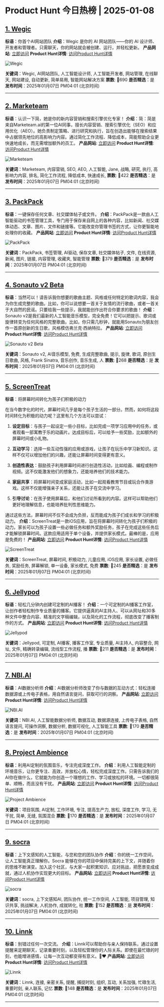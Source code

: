 # Product Hunt 今日热榜 | 2025-01-08

## [1. Wegic](https://www.producthunt.com/posts/wegic-2?utm_campaign=producthunt-api&utm_medium=api-v2&utm_source=Application%3A+phtrends+%28ID%3A+147529%29)
**标语**：你首个AI网站团队
**介绍**：Wegic 是你的 AI 网站团队——你的 AI 设计师、开发者和管理者。只需聊天，你的网站就会被创建、运行，并轻松更新。
**产品网站**: [立即访问](https://www.producthunt.com/r/G6KIXQ3NRL6UMC?utm_campaign=producthunt-api&utm_medium=api-v2&utm_source=Application%3A+phtrends+%28ID%3A+147529%29)
**Product Hunt详情**: [访问Product Hunt详情](https://www.producthunt.com/posts/wegic-2?utm_campaign=producthunt-api&utm_medium=api-v2&utm_source=Application%3A+phtrends+%28ID%3A+147529%29)

![Wegic](https://ph-files.imgix.net/852ad5a2-d3a0-496c-871c-a567e013ed30.png?auto=format&fit=crop&frame=1&h=512&w=1024)

**关键词**：Wegic, AI网站团队, 人工智能设计师, 人工智能开发者, 网站管理, 在线聊天, 网站建设, 自动更新, 简单易用, 智能网站解决方案
**票数**: 🔺690
**是否精选**：是
**发布时间**：2025年01月07日 PM04:01 (北京时间)

---

## [2. Marketeam](https://www.producthunt.com/posts/marketeam?utm_campaign=producthunt-api&utm_medium=api-v2&utm_source=Application%3A+phtrends+%28ID%3A+147529%29)
**标语**：认识一下简，她是你的新内容营销和搜索引擎优化专家！
**介绍**：简：简是来自Marketeam.ai的第一位AI同事，擅长内容营销、搜索引擎优化（SEO）和应用优化（AEO）。她负责制定策略、进行研究和执行，旨在创造出能够在搜索结果中占据领先地位的高影响力内容。通过简化工作流程、降低成本，简能帮助企业更快速地成长，而无需增加额外的员工。
**产品网站**: [立即访问](https://www.producthunt.com/r/PDPUO5DUKD2SW7?utm_campaign=producthunt-api&utm_medium=api-v2&utm_source=Application%3A+phtrends+%28ID%3A+147529%29)
**Product Hunt详情**: [访问Product Hunt详情](https://www.producthunt.com/posts/marketeam?utm_campaign=producthunt-api&utm_medium=api-v2&utm_source=Application%3A+phtrends+%28ID%3A+147529%29)

![Marketeam](https://ph-files.imgix.net/8207e5ba-3c08-4391-a548-d99f839fdcc0.jpeg?auto=format&fit=crop&frame=1&h=512&w=1024)

**关键词**：Marketeam, 内容营销, SEO, AEO, 人工智能, Jane, 战略, 研究, 执行, 高影响力内容, 排名, 简化工作流程, 降低成本, 快速成长,
**票数**: 🔺422
**是否精选**：是
**发布时间**：2025年01月07日 PM04:01 (北京时间)

---

## [3. PackPack](https://www.producthunt.com/posts/packpack?utm_campaign=producthunt-api&utm_medium=api-v2&utm_source=Application%3A+phtrends+%28ID%3A+147529%29)
**标语**：一键保存任何文章、社交媒体帖子或文件。
**介绍**：PackPack是一款由人工智能驱动的书签管理工具，专门用于保存来自网上的各种内容，比如新闻、社交媒体动态、文章、图片、文件和链接等。它能改变你管理书签的方式，让你更智能地处理你的收藏。
**产品网站**: [立即访问](https://www.producthunt.com/r/HHBWAKNZE6GHZY?utm_campaign=producthunt-api&utm_medium=api-v2&utm_source=Application%3A+phtrends+%28ID%3A+147529%29)
**Product Hunt详情**: [访问Product Hunt详情](https://www.producthunt.com/posts/packpack?utm_campaign=producthunt-api&utm_medium=api-v2&utm_source=Application%3A+phtrends+%28ID%3A+147529%29)

![PackPack](https://ph-files.imgix.net/d1998f75-95c6-4ee7-9a92-8df48157eea8.png?auto=format&fit=crop&frame=1&h=512&w=1024)

**关键词**：PackPack, 书签管理, AI驱动, 保存文章, 社交媒体帖子, 文件, 在线资源, 新闻, 图片, 链接, 内容管理, 收藏夹, 智能管理
**票数**: 🔺379
**是否精选**：是
**发布时间**：2025年01月07日 PM04:01 (北京时间)

---

## [4. Sonauto v2 Beta](https://www.producthunt.com/posts/sonauto-v2-beta?utm_campaign=producthunt-api&utm_medium=api-v2&utm_source=Application%3A+phtrends+%28ID%3A+147529%29)
**标语**：当然可以！请告诉我你想要的歌曲主题、风格或任何特定的歌词内容，我会为你生成完整的歌曲。比如，你可以说想要一首关于友情的流行歌曲，或者一首关于大自然的民谣。只要给我一些提示，我就能创作出符合你要求的歌曲！
**介绍**：Sonauto v2是我们最新的人工智能音乐模型，完全免费！它可以把提示、歌词或旋律转变为任何风格的完整歌曲。比如，你只需几秒钟，就能用Sonauto为朋友创作一首原创新的生日歌，风格模仿弗兰克·西纳特拉。
**产品网站**: [立即访问](https://www.producthunt.com/r/Q6FQLPHM5PPTID?utm_campaign=producthunt-api&utm_medium=api-v2&utm_source=Application%3A+phtrends+%28ID%3A+147529%29)
**Product Hunt详情**: [访问Product Hunt详情](https://www.producthunt.com/posts/sonauto-v2-beta?utm_campaign=producthunt-api&utm_medium=api-v2&utm_source=Application%3A+phtrends+%28ID%3A+147529%29)

![Sonauto v2 Beta](https://ph-files.imgix.net/7310e8ce-0914-4fb9-acd7-7ba0062dbdbd.jpeg?auto=format&fit=crop&frame=1&h=512&w=1024)

**关键词**：Sonauto v2, AI音乐模型, 免费, 生成完整歌曲, 提示, 旋律, 歌词, 原创生日歌曲, 风格, Frank Sinatra, 音乐创作, 音乐生成, 人
**票数**: 🔺268
**是否精选**：是
**发布时间**：2025年01月07日 PM04:01 (北京时间)

---

## [5. ScreenTreat](https://www.producthunt.com/posts/screentreat?utm_campaign=producthunt-api&utm_medium=api-v2&utm_source=Application%3A+phtrends+%28ID%3A+147529%29)
**标语**：将屏幕时间转化为孩子们积极的动力

在当今数字化的时代，屏幕时间几乎是每个孩子生活的一部分。然而，如何将这段时间转化为积极的动力呢？这里有几个方法可以尝试：

1. **设定目标**：与孩子一起设定一些小目标，比如完成一项学习应用中的任务，或者观看一部寓教于乐的动画片。达成目标后，可以给予一些奖励，比如额外的屏幕时间或小礼物。

2. **互动学习**：选择一些互动性强的应用或游戏，让孩子在玩乐中学习新知识。这样不仅可以增加他们的兴趣，还能让屏幕时间变得更有意义。

3. **创造性表达**：鼓励孩子利用屏幕时间进行创造性活动，比如绘画、编程或制作视频。这不仅能激发他们的想象力，还能培养他们的技术能力。

4. **家庭共享**：将屏幕时间变成家庭活动，比如一起观看教育节目或玩合作类游戏。这样不仅能增强亲子关系，还能让孩子在交流中学习。

5. **引导讨论**：在孩子使用屏幕后，和他们讨论所看到的内容。这样可以帮助他们更好地理解信息，也能培养批判性思维能力。

通过这些方法，屏幕时间不仅不会成为负担，反而能成为孩子们成长和学习的积极动力。
**介绍**：ScreenTreat是一款iOS应用，旨在将屏幕时间转化为孩子们积极的动力。家长可以为孩子设置一些必做任务和额外奖励任务，孩子在完成这些任务后才能解锁屏幕时间。这款应用适用于单个设备，并提供家长模式。最棒的是，应用是免费的！
**产品网站**: [立即访问](https://www.producthunt.com/r/GJVEVREDKAFGED?utm_campaign=producthunt-api&utm_medium=api-v2&utm_source=Application%3A+phtrends+%28ID%3A+147529%29)
**Product Hunt详情**: [访问Product Hunt详情](https://www.producthunt.com/posts/screentreat?utm_campaign=producthunt-api&utm_medium=api-v2&utm_source=Application%3A+phtrends+%28ID%3A+147529%29)

![ScreenTreat](https://ph-files.imgix.net/5e1b545e-ab29-40c1-86fe-b9249cf6305a.png?auto=format&fit=crop&frame=1&h=512&w=1024)

**关键词**：ScreenTreat, 屏幕时间, 积极动力, 儿童应用, iOS应用, 家长设置, 必做任务, 奖励任务, 屏幕解锁, 单一设备, 家长模式, 免费
**票数**: 🔺245
**是否精选**：是
**发布时间**：2025年01月07日 PM04:01 (北京时间)

---

## [6. Jellypod](https://www.producthunt.com/posts/jellypod-3?utm_campaign=producthunt-api&utm_medium=api-v2&utm_source=Application%3A+phtrends+%28ID%3A+147529%29)
**标语**：轻松几分钟内创建可定制的AI播客！
**介绍**：一个可定制的AI播客工作室，让创作者轻松制作专业质量的播客。它提供逼真的AI主持人、可以从网址和30多种文件中整合内容、精准的文字稿编辑，以及简化的工作流程，彻底改变了播客制作的方式。
**产品网站**: [立即访问](https://www.producthunt.com/r/5K2QI34LYG3FOI?utm_campaign=producthunt-api&utm_medium=api-v2&utm_source=Application%3A+phtrends+%28ID%3A+147529%29)
**Product Hunt详情**: [访问Product Hunt详情](https://www.producthunt.com/posts/jellypod-3?utm_campaign=producthunt-api&utm_medium=api-v2&utm_source=Application%3A+phtrends+%28ID%3A+147529%29)

![Jellypod](https://ph-files.imgix.net/85b5d863-7b9d-4848-9d51-8c4cb4193da2.png?auto=format&fit=crop&frame=1&h=512&w=1024)

**关键词**：Jellypod, 可定制, AI播客, 播客工作室, 专业质量, AI主持人, 内容整合, 网址, 文件, 精确转录编辑, 流线型工作流程, 播
**票数**: 🔺211
**是否精选**：是
**发布时间**：2025年01月07日 PM04:01 (北京时间)

---

## [7. NBI.AI](https://www.producthunt.com/posts/nbi-ai?utm_campaign=producthunt-api&utm_medium=api-v2&utm_source=Application%3A+phtrends+%28ID%3A+147529%29)
**标语**：AI数据分析师
**介绍**：AI数据分析师改变了你与数据的互动方式：轻松连接数据源或上传电子表格，用自然语言提问，获取可行的洞察。
**产品网站**: [立即访问](https://www.producthunt.com/r/6J7CBGY2PZI74F?utm_campaign=producthunt-api&utm_medium=api-v2&utm_source=Application%3A+phtrends+%28ID%3A+147529%29)
**Product Hunt详情**: [访问Product Hunt详情](https://www.producthunt.com/posts/nbi-ai?utm_campaign=producthunt-api&utm_medium=api-v2&utm_source=Application%3A+phtrends+%28ID%3A+147529%29)

![NBI.AI](https://ph-files.imgix.net/1bce33db-d6f0-405f-8d1d-f25fd75d3dd5.png?auto=format&fit=crop&frame=1&h=512&w=1024)

**关键词**：NBI.AI, 人工智能数据分析师, 数据互动, 数据源连接, 上传电子表格, 自然语言提问, 可操作洞察, 数据分析, 数据可视化, 人工智能工具
**票数**: 🔺170
**是否精选**：是
**发布时间**：2025年01月07日 PM04:01 (北京时间)

---

## [8. Project Ambience](https://www.producthunt.com/posts/project-ambience?utm_campaign=producthunt-api&utm_medium=api-v2&utm_source=Application%3A+phtrends+%28ID%3A+147529%29)
**标语**：利用AI定制的氛围音乐，专注完成深度工作。
**介绍**：利用人工智能定制的环境音乐，让你更专注、高效，并放松心情，轻松完成深度工作。只需告诉我们的AI你在做什么，它就能为你创造一个理想的工作、学习或放松的环境。一切都很简单、顺畅，而且没有干扰。
**产品网站**: [立即访问](https://www.producthunt.com/r/3TKIDE6SQQF2BE?utm_campaign=producthunt-api&utm_medium=api-v2&utm_source=Application%3A+phtrends+%28ID%3A+147529%29)
**Product Hunt详情**: [访问Product Hunt详情](https://www.producthunt.com/posts/project-ambience?utm_campaign=producthunt-api&utm_medium=api-v2&utm_source=Application%3A+phtrends+%28ID%3A+147529%29)

![Project Ambience](https://ph-files.imgix.net/c8f00bfe-8518-41e8-9379-36e1eca42c39.png?auto=format&fit=crop&frame=1&h=512&w=1024)

**关键词**：项目氛围, AI定制, 工作环境, 专注, 提高生产力, 放松, 深度工作, 学习, 无干扰, 简单, 无缝, 氛围混合
**票数**: 🔺170
**是否精选**：是
**发布时间**：2025年01月07日 PM04:01 (北京时间)

---

## [9. socra](https://www.producthunt.com/posts/socra-2?utm_campaign=producthunt-api&utm_medium=api-v2&utm_source=Application%3A+phtrends+%28ID%3A+147529%29)
**标语**：上下文感知的人工智能，与您和您的团队协作
**介绍**：你的统一工作空间，让人工智能真正理解你。Socra 能够在你的项目中保持完美的上下文，并随着你的思维不断演变。加入这个社区，与大家一起积累知识、应对挑战，把愿景变成成就，通过人机协作实现更大的目标。
**产品网站**: [立即访问](https://www.producthunt.com/r/E5F2LORJ7O6Q5J?utm_campaign=producthunt-api&utm_medium=api-v2&utm_source=Application%3A+phtrends+%28ID%3A+147529%29)
**Product Hunt详情**: [访问Product Hunt详情](https://www.producthunt.com/posts/socra-2?utm_campaign=producthunt-api&utm_medium=api-v2&utm_source=Application%3A+phtrends+%28ID%3A+147529%29)

![socra](https://ph-files.imgix.net/2a5776ed-6f33-4419-b630-c632a95b2252.png?auto=format&fit=crop&frame=1&h=512&w=1024)

**关键词**：socra, 上下文感知AI, 团队协作, 统一工作空间, 人工智能, 项目管理, 知识共享, 挑战解决, 人机协作, 成就转化, 社
**票数**: 🔺152
**是否精选**：是
**发布时间**：2025年01月07日 PM04:01 (北京时间)

---

## [10. Linnk](https://www.producthunt.com/posts/linnk-2?utm_campaign=producthunt-api&utm_medium=api-v2&utm_source=Application%3A+phtrends+%28ID%3A+147529%29)
**标语**：别错过任何一次交流。
**介绍**：Linnk可以帮助你与亲人保持联系，通过设置提醒来定期聊天，记录重要时刻，以及轻松管理你的人际关系。即使在最忙碌的时刻，也能增进感情，让每一次互动都变得有意义。💬❤️
**产品网站**: [立即访问](https://www.producthunt.com/r/CTZSPSGV7HO7IT?utm_campaign=producthunt-api&utm_medium=api-v2&utm_source=Application%3A+phtrends+%28ID%3A+147529%29)
**Product Hunt详情**: [访问Product Hunt详情](https://www.producthunt.com/posts/linnk-2?utm_campaign=producthunt-api&utm_medium=api-v2&utm_source=Application%3A+phtrends+%28ID%3A+147529%29)

![Linnk](https://ph-files.imgix.net/5667721b-8076-4d85-846d-bd48212762bb.png?auto=format&fit=crop&frame=1&h=512&w=1024)

**关键词**：Linnk, 连接, 亲密关系, 提醒, 捕捉时刻, 组织, 互动, 关系加强, 忙碌生活, 重要时刻, 亲人联系, 记忆
**票数**: 🔺148
**是否精选**：是
**发布时间**：2025年01月07日 PM04:01 (北京时间)

---

